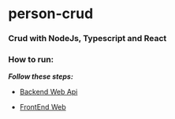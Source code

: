 # person-crud
### Crud with NodeJs, Typescript and React



### How to run:

***Follow these steps:***

- [Backend Web Api]( https://github.com/leo2d/person-crud/blob/master/server/README.md "Backend") 

- [FrontEnd Web]( https://github.com/leo2d/person-crud/blob/master/web/README.md "FrontEnd") 
